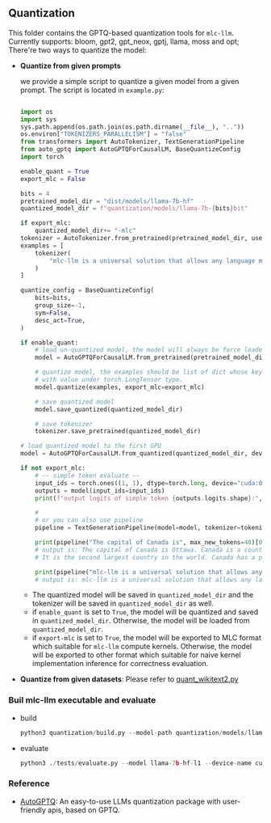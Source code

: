 ## Quantization

This folder contains the GPTQ-based quantization tools for `mlc-llm`. Currently supports: bloom, gpt2, gpt_neox, gptj, llama, moss and opt; There're two ways to quantize the model:

- **Quantize from given prompts**

    we provide a simple script to quantize a given model from a given prompt. The script is located in `example.py`:

    ```python

    import os
    import sys
    sys.path.append(os.path.join(os.path.dirname(__file__), ".."))
    os.environ["TOKENIZERS_PARALLELISM"] = "false"
    from transformers import AutoTokenizer, TextGenerationPipeline
    from auto_gptq import AutoGPTQForCausalLM, BaseQuantizeConfig
    import torch

    enable_quant = True
    export_mlc = False

    bits = 4
    pretrained_model_dir = "dist/models/llama-7b-hf"
    quantized_model_dir = f"quantization/models/llama-7b-{bits}bit"

    if export_mlc:
        quantized_model_dir+= "-mlc"
    tokenizer = AutoTokenizer.from_pretrained(pretrained_model_dir, use_fast=True)
    examples = [
        tokenizer(
            "mlc-llm is a universal solution that allows any language models to be deployed natively on a diverse set of hardware backends and native applications."
        )
    ]

    quantize_config = BaseQuantizeConfig(
        bits=bits,
        group_size=-1,
        sym=False,
        desc_act=True,    
    )

    if enable_quant:
        # load un-quantized model, the model will always be force loaded into cpu
        model = AutoGPTQForCausalLM.from_pretrained(pretrained_model_dir, quantize_config)

        # quantize model, the examples should be list of dict whose keys can only be "input_ids" and "attention_mask" 
        # with value under torch.LongTensor type.
        model.quantize(examples, export_mlc=export_mlc)

        # save quantized model
        model.save_quantized(quantized_model_dir)

        # save tokenizer
        tokenizer.save_pretrained(quantized_model_dir)

    # load quantized model to the first GPU
    model = AutoGPTQForCausalLM.from_quantized(quantized_model_dir, device="cuda:0", export_mlc=export_mlc)

    if not export_mlc:
        # -- simple token evaluate --
        input_ids = torch.ones((1, 1), dtype=torch.long, device="cuda:0")
        outputs = model(input_ids=input_ids)
        print(f"output logits of simple token {outputs.logits.shape}:", outputs.logits)

        # 
        # or you can also use pipeline
        pipeline = TextGenerationPipeline(model=model, tokenizer=tokenizer)

        print(pipeline("The capital of Canada is", max_new_tokens=48)[0]["generated_text"])
        # output is: The capital of Canada is Ottawa. Canada is a country in North America. 
        # It is the second largest country in the world. Canada has a population of 35,154,139.

        print(pipeline("mlc-llm is a universal solution that allows any language models to be deployed", max_new_tokens=32)[0]["generated_text"])
        # output is: mlc-llm is a universal solution that allows any language models to be deployed on any hardware.

    ```

    - The quantized model will be saved in `quantized_model_dir` and the tokenizer will be saved in `quantized_model_dir` as well.
    - if `enable_quant` is set to `True`, the model will be quantized and saved in `quantized_model_dir`. Otherwise, the model will be loaded from `quantized_model_dir`.
    - if `export-mlc` is set to `True`, the model will be exported to MLC format which suitable for `mlc-llm` compute kernels. Otherwise, the model will be exported to other format which suitable for naive kernel implementation inference for correctness evaluation.

- **Quantize from given datasets**: Please refer to [quant_wikitext2.py](quant_wikitext2.py) 

### Buil mlc-llm executable and evaluate 

- build
    ```python
    python3 quantization/build.py --model-path quantization/models/llama-7b-l1-4bit-mlc --target cuda --use-cache=0 --quantization q4f16_1 --quantized-model
    ```

- evaluate
    ```python
    python3 ./tests/evaluate.py --model llama-7b-hf-l1 --device-name cuda --debug-dump --local-id llama-7b-hf-l1-q4f16_1
    ```

###  Reference

- [AutoGPTQ](https://github.com/PanQiWei/AutoGPTQ): An easy-to-use LLMs quantization package with user-friendly apis, based on GPTQ.